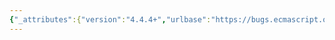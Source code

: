 ```yaml
---
{"_attributes":{"version":"4.4.4+","urlbase":"https://bugs.ecmascript.org/","maintainer":"dherman@mozilla.com"},"bug":{"bug_id":1030,"creation_ts":"2012-11-25 01:12:00 -0800","short_desc":"11.1.9: bold \"and\"","delta_ts":"2012-12-21 18:08:30 -0800","product":"Draft for 6th Edition","component":"editorial issue","version":"Rev 12: November 22, 2012 Draft","rep_platform":"All","op_sys":"All","bug_status":"RESOLVED","resolution":"FIXED","priority":"Normal","bug_severity":"minor","everconfirmed":true,"reporter":{"uid":"jmdyck","name":"Michael Dyck"},"assigned_to":{"uid":"allen","name":"Allen Wirfs-Brock"},"long_desc":[{"commentid":2784,"comment_count":0,"who":{"uid":"jmdyck","name":"Michael Dyck"},"bug_when":"2012-11-25 01:12:56 -0800","thetext":"In 11.1.9 \"Template Literals\",\nunder \"Runtime Semantics: GetTemplateCallSite Abstract Operation\",\nsteps 8.c and 8.e say:\n    ... with arguments prop and Property Descriptor {...}\nwhere the word \"and\" is bold.\n\nChange it to a normal-weight font."},{"commentid":2838,"comment_count":1,"who":{"uid":"allen","name":"Allen Wirfs-Brock"},"bug_when":"2012-11-26 10:00:38 -0800","thetext":"corrected in rev 13 draft"}]}}
---
```

